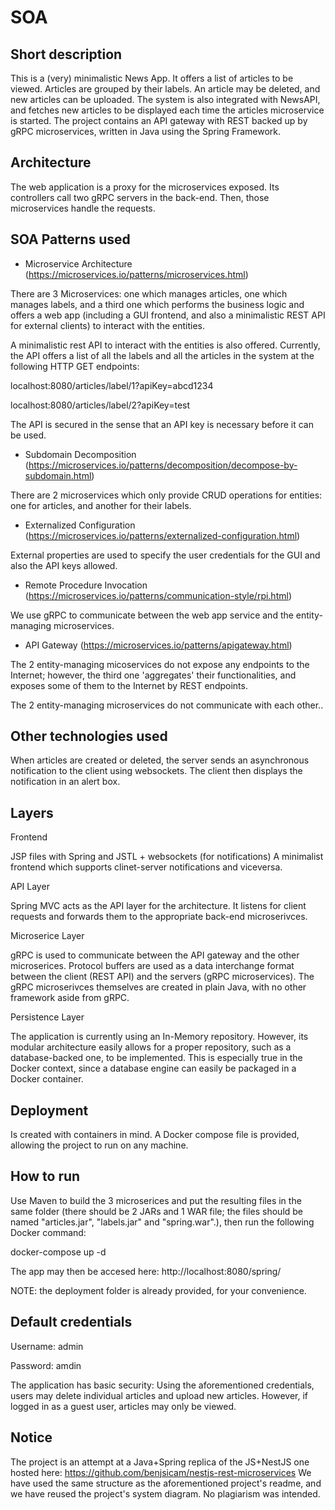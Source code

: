 # SOA

Short description
-----------------

This is a (very) minimalistic News App. It offers a list of articles to be viewed. Articles are grouped by their labels. An article may be deleted, and new articles can be uploaded. The system is also integrated with NewsAPI, and fetches new articles to be displayed each time the articles microservice is started.
The project contains an API gateway with REST backed up by gRPC microservices, written in Java using the Spring Framework.

Architecture
------------

The web application is a proxy for the microservices exposed. Its controllers call two gRPC servers in the back-end. Then, those microservices handle the requests.

SOA Patterns used
-----------------

- Microservice Architecture (https://microservices.io/patterns/microservices.html)

There are 3 Microservices: one which manages articles, one which manages labels, and a third one which performs the business logic and offers a web app (including a GUI frontend, and also a minimalistic REST API for external clients) to interact with the entities.

A minimalistic rest API to interact with the entities is also offered. Currently, the API offers a list of all the labels and all the articles in the system at the following HTTP GET endpoints:

localhost:8080/articles/label/1?apiKey=abcd1234

localhost:8080/articles/label/2?apiKey=test

The API is secured in the sense that an API key is necessary before it can be used.

- Subdomain Decomposition (https://microservices.io/patterns/decomposition/decompose-by-subdomain.html)

There are 2 microservices which only provide CRUD operations for entities: one for articles, and another for their labels.

- Externalized Configuration (https://microservices.io/patterns/externalized-configuration.html)

External properties are used to specify the user credentials for the GUI and also the API keys allowed.

- Remote Procedure Invocation (https://microservices.io/patterns/communication-style/rpi.html)

We use gRPC to communicate between the web app service and the entity-managing microservices.

- API Gateway (https://microservices.io/patterns/apigateway.html)

The 2 entity-managing micoservices do not expose any endpoints to the Internet; however, the third one 'aggregates' their functionalities, and exposes some of them to the Internet by REST endpoints.

The 2 entity-managing microservices do not communicate with each other..


Other technologies used
-----------------------

When articles are created or deleted, the server sends an asynchronous notification to the client using websockets. The client then displays the notification in an alert box.

Layers
------

Frontend

JSP files with Spring and JSTL + websockets (for notifications)
A minimalist frontend which supports clinet-server notifications and viceversa.

API Layer

Spring MVC acts as the API layer for the architecture. It listens for client requests and forwards them to the appropriate back-end microserivces.

Microserice Layer

gRPC is used to communicate between the API gateway and the other microserices. Protocol buffers are used as a data interchange format between the client (REST API) and the servers (gRPC microservices). The gRPC microserivces themselves are created in plain Java, with no other framework aside from gRPC.

Persistence Layer

The application is currently using an In-Memory repository. However, its modular architecture easily allows for a proper repository, such as a database-backed one, to be implemented. This is especially true in the Docker context, since a database engine can easily be packaged in a Docker container.

Deployment
----------

Is created with containers in mind. A Docker compose file is provided, allowing the project to run on any machine.


How to run
----------

Use Maven to build the 3 microserices and put the resulting files in the same folder (there should be 2 JARs and 1 WAR file; the files should be named "articles.jar", "labels.jar" and "spring.war".), then run the following Docker command:

docker-compose up -d

The app may then be accesed here:
http://localhost:8080/spring/

NOTE: the deployment folder is already provided, for your convenience.

Default credentials
-------------------

Username: admin

Password: amdin

The application has basic security: 
Using the aforementioned credentials, users may delete individual articles and upload new articles.
However, if logged in as a guest user, articles may only be viewed.

Notice
------

The project is an attempt at a Java+Spring replica of the JS+NestJS one hosted here: https://github.com/benjsicam/nestjs-rest-microservices
We have used the same structure as the aforementioned project's readme, and we have reused the project's system diagram. No plagiarism was intended.